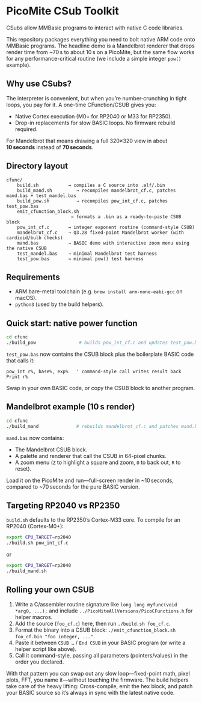 # PicoMite CSub Toolkit

CSubs allow MMBasic programs to interact with native C code libraries.

This repository packages everything you need to bolt native ARM code onto MMBasic programs. The
headline demo is a Mandelbrot renderer that drops render time from ~70 s to about 10 s on a PicoMite,
but the same flow works for any performance-critical routine (we include a simple integer `pow()` example).

## Why use CSubs?

The interpreter is convenient, but when you’re number‑crunching in tight loops, you pay for it. A one-time CFunction/CSUB gives you:

-   Native Cortex execution (M0+ for RP2040 or M33 for RP2350).
-   Drop-in replacements for slow BASIC loops. No firmware rebuild required.

For Mandelbrot that means drawing a full 320×320 view in about **10 seconds** instead of **70 seconds**.

## Directory layout

```
cfunc/
    build.sh           → compiles a C source into .elf/.bin
    build_mand.sh         → recompiles mandelbrot_cf.c, patches mand.bas + test_mandel.bas
    build_pow.sh          → recompiles pow_int_cf.c, patches test_pow.bas
    emit_cfunction_block.sh
                        → formats a .bin as a ready-to-paste CSUB block
    pow_int_cf.c       → integer exponent routine (command-style CSUB)
    mandelbrot_cf.c    → Q3.28 fixed-point Mandelbrot worker (with cardioid/bulb checks)
    mand.bas           → BASIC demo with interactive zoom menu using the native CSUB
    test_mandel.bas    → minimal Mandelbrot test harness
    test_pow.bas       → minimal pow() test harness
```

## Requirements

-   ARM bare-metal toolchain (e.g. `brew install arm-none-eabi-gcc` on macOS).
-   `python3` (used by the build helpers).

## Quick start: native power function

```sh
cd cfunc
./build_pow                # builds pow_int_cf.c and updates test_pow.bas
```

`test_pow.bas` now contains the CSUB block plus the boilerplate BASIC code that calls it:

```basic
pow_int r%, base%, exp%   ' command-style call writes result back
Print r%
```

Swap in your own BASIC code, or copy the CSUB block to another program.

## Mandelbrot example (10 s render)

```sh
cd cfunc
./build_mand              # rebuilds mandelbrot_cf.c and patches mand.bas & test_mandel.bas
```

`mand.bas` now contains:

-   The Mandelbrot CSUB block.
-   A palette and renderer that call the CSUB in 64-pixel chunks.
-   A zoom menu (`Z` to highlight a square and zoom, `O` to back out, `R` to reset).

Load it on the PicoMite and run—full-screen render in ~10 seconds, compared to ~70 seconds for the
pure BASIC version.

## Targeting RP2040 vs RP2350

`build.sh` defaults to the RP2350’s Cortex-M33 core. To compile for an RP2040 (Cortex-M0+):

```sh
export CPU_TARGET=rp2040
./build.sh pow_int_cf.c
```

or

```sh
export CPU_TARGET=rp2040
./build_mand.sh
```

## Rolling your own CSUB

1. Write a C/assembler routine signature like `long long myfunc(void *arg0, ...);` and include
   `../PicoMiteAllVersions/PicoCFunctions.h` for helper macros.
2. Add the source (`foo_cf.c`) here, then run `./build.sh foo_cf.c`.
3. Format the binary into a CSUB block: `./emit_cfunction_block.sh foo_cf.bin "foo integer, ..."`.
4. Paste it between `CSUB …` / `End CSUB` in your BASIC program (or write a helper script like above).
5. Call it command-style, passing all parameters (pointers/values) in the order you declared.

With that pattern you can swap out any slow loop—fixed-point math, pixel plots, FFT, you name it—without
touching the firmware. The build helpers take care of the heavy lifting: Cross-compile, emit the hex block, and
patch your BASIC source so it’s always in sync with the latest native code.
